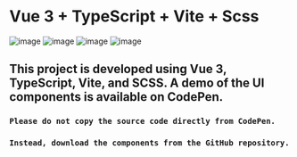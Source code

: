 # Vue 3 + TypeScript + Vite + Scss
![image](https://img.shields.io/badge/Vue%20js-35495E?style=for-the-badge&logo=vuedotjs&logoColor=4FC08D)
![image](https://img.shields.io/badge/Vite-B73BFE?style=for-the-badge&logo=vite&logoColor=FFD62E)
![image](https://img.shields.io/badge/TypeScript-007ACC?style=for-the-badge&logo=typescript&logoColor=white)
![image](https://img.shields.io/badge/-Scss-eee?style=for-the-badge&logo=sass)

This project is developed using Vue 3, TypeScript, Vite, and SCSS. A demo of the UI components is available on CodePen. 
---
### `Please do not copy the source code directly from CodePen.`
### `Instead, download the components from the GitHub repository.`
